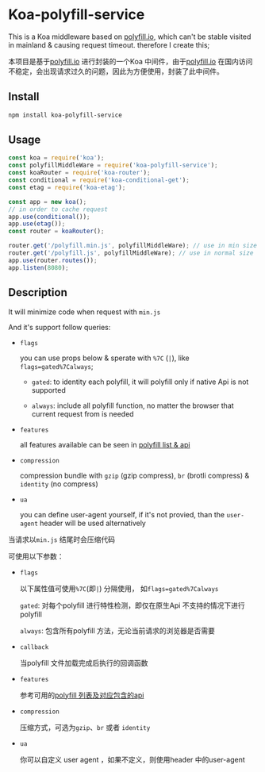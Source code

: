 # Koa-polyfill-service

This is a Koa middleware based on [polyfill.io](https://polyfill.io/v3/), which can't be stable visited in mainland & causing request timeout. therefore I create this;

本项目是基于[polyfill.io](https://polyfill.io/v3/) 进行封装的一个Koa 中间件，由于[polyfill.io](https://polyfill.io/v3/) 在国内访问不稳定，会出现请求过久的问题，因此为方便使用，封装了此中间件。

## Install 
``` bash
npm install koa-polyfill-service
```

## Usage
```javascript
const koa = require('koa');
const polyfillMiddleWare = require('koa-polyfill-service');
const koaRouter = require('koa-router');
const conditional = require('koa-conditional-get');
const etag = require('koa-etag');

const app = new koa();
// in order to cache request
app.use(conditional());
app.use(etag());
const router = koaRouter();

router.get('/polyfill.min.js', polyfillMiddleWare); // use in min size
router.get('/polyfill.js', polyfillMiddleWare); // use in normal size
app.use(router.routes());
app.listen(8080);
```

## Description

It will minimize code when request with `min.js`

And it's support follow queries:

- `flags`
  
  you can use props below & sperate with `%7C` (`|`), like `flags=gated%7Calways`;

  - `gated`: to identity each polyfill, it will polyfill only if native Api is not supported

  - `always`: include all polyfill function, no matter the browser that current request from is needed

- `features`

  all features available can be seen in [polyfill list & api](https://polyfill.io/v3/url-builder/)
   

- `compression`

  compression bundle with `gzip` (gzip compress), `br` (brotli compress) & `identity` (no compress)

- `ua`

  you can define user-agent yourself, if it's not provied, than the `user-agent` header will be used alternatively


当请求以`min.js` 结尾时会压缩代码

可使用以下参数：

- `flags`
  
  以下属性值可使用`%7C`(即`|`) 分隔使用， 如`flags=gated%7Calways`

  `gated`: 对每个polyfill 进行特性检测，即仅在原生Api 不支持的情况下进行 polyfill

  `always`: 包含所有polyfill 方法，无论当前请求的浏览器是否需要

- `callback`
   
  当polyfill 文件加载完成后执行的回调函数

- `features`

  参考可用的[polyfill 列表及对应包含的api](https://polyfill.io/v3/url-builder/)

- `compression`

  压缩方式，可选为`gzip`、`br` 或者 `identity`

- `ua`
  
   你可以自定义 user agent ，如果不定义，则使用header 中的user-agent
